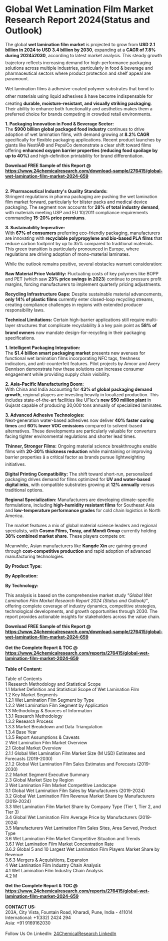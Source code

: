 <h1>Global Wet Lamination Film Market Research Report 2024(Status and Outlook)</h1><p>The global <strong>wet lamination film market</strong> is projected to grow from <strong>USD 2.1 billion in 2024 to USD 3.4 billion by 2030</strong>, expanding at a <strong>CAGR of 7.8% during 2024â2030</strong>, according to latest market analysis. This steady growth trajectory reflects increasing demand for high-performance packaging solutions across multiple industries, particularly in food &amp; beverage and pharmaceutical sectors where product protection and shelf appeal are paramount.</p><p>Wet lamination films â adhesive-coated polymer substrates that bond to other materials using liquid adhesives â have become indispensable for creating <strong>durable, moisture-resistant, and visually striking packaging</strong>. Their ability to enhance both functionality and aesthetics makes them a preferred choice for brands competing in crowded retail environments.</p><p><strong>1. Packaging Innovation in Food &amp; Beverage Sector:</strong><br>
The <strong>$900 billion global packaged food industry</strong> continues to drive adoption of wet lamination films, with demand growing at <strong>8.2% CAGR</strong> specifically for flexible packaging applications. Recent product launches by giants like NestlÃ© and PepsiCo demonstrate a clear shift toward films offering <strong>enhanced oxygen barrier properties (reducing food spoilage by up to 40%)</strong> and high-definition printability for brand differentiation.</p><div><b>Download FREE Sample of this Report @ 
            <a href="https://www.24chemicalresearch.com/download-sample/276415/global-wet-lamination-film-market-2024-659">
            https://www.24chemicalresearch.com/download-sample/276415/global-wet-lamination-film-market-2024-659</a></b></div><br><p><strong>2. Pharmaceutical Industry's Quality Standards:</strong><br>
Stringent regulations in pharma packaging are pushing the wet lamination film market forward, particularly for blister packs and medical device packaging. The segment now accounts for <strong>28% of total industry demand</strong>, with materials meeting USP  and EU 10/2011 compliance requirements commanding <strong>15-20% price premiums</strong>. </p><p><strong>3. Sustainability Imperative:</strong><br>
With <strong>67% of consumers</strong> preferring eco-friendly packaging, manufacturers are innovating with <strong>recyclable polypropylene and bio-based PLA films</strong> that reduce carbon footprint by up to 35% compared to traditional materials. This green transition is particularly pronounced in Europe, where regulations are driving adoption of mono-material laminates.</p><p>While the outlook remains positive, several obstacles warrant consideration:</p><p><strong>Raw Material Price Volatility:</strong> Fluctuating costs of key polymers like BOPP and PET (which saw <strong>23% price swings in 2023</strong>) continue to pressure profit margins, forcing manufacturers to implement quarterly pricing adjustments.</p><p><strong>Recycling Infrastructure Gaps:</strong> Despite sustainable material advancements, <strong>only 14% of plastic films</strong> currently enter closed-loop recycling streams, creating compliance challenges in regions with extended producer responsibility laws.</p><p><strong>Technical Limitations:</strong> Certain high-barrier applications still require multi-layer structures that complicate recyclability â a key pain point as <strong>58% of brand owners</strong> now mandate design-for-recycling in their packaging specifications.</p><p><strong>1. Intelligent Packaging Integration:</strong><br>
The <strong>$1.4 billion smart packaging market</strong> presents new avenues for functional wet lamination films incorporating NFC tags, freshness indicators, and anti-counterfeit features. Pilot projects by Amcor and Avery Dennison demonstrate how these solutions can increase consumer engagement while providing supply chain visibility.</p><p><strong>2. Asia-Pacific Manufacturing Boom:</strong><br>
With China and India accounting for <strong>43% of global packaging demand growth</strong>, regional players are investing heavily in localized production. This includes state-of-the-art facilities like UFlex's <strong>new $50 million plant</strong> in Gujarat capable of producing 30,000 tons annually of specialized laminates.</p><p><strong>3. Advanced Adhesive Technologies:</strong><br>
Next-generation water-based adhesives now deliver <strong>40% faster curing times</strong> and <strong>60% lower VOC emissions</strong> compared to solvent-based alternatives. These developments are particularly valuable for converters facing tighter environmental regulations and shorter lead times.</p><p><strong>Thinner, Stronger Films:</strong> Ongoing material science breakthroughs enable films with <strong>20-30% thickness reduction</strong> while maintaining or improving barrier properties â a critical factor as brands pursue lightweighting initiatives.</p><p><strong>Digital Printing Compatibility:</strong> The shift toward short-run, personalized packaging drives demand for films optimized for <strong>UV and water-based digital inks</strong>, with compatible substrates growing at <strong>12% annually</strong> versus traditional options.</p><p><strong>Regional Specialization:</strong> Manufacturers are developing climate-specific formulations, including <strong>high-humidity resistant films</strong> for Southeast Asia and <strong>low-temperature performance grades</strong> for cold chain logistics in North America.</p><p>The market features a mix of global material science leaders and regional specialists, with <strong>Cosmo Films, Toray, and Mondi Group</strong> currently holding <strong>38% combined market share</strong>. These players compete on:</p><p>Meanwhile, Asian manufacturers like <strong>Kangde Xin</strong> are gaining ground through <strong>cost-competitive production</strong> and rapid adoption of advanced manufacturing technologies.</p><p><strong>By Product Type:</strong></p><p><strong>By Application:</strong></p><p><strong>By Technology:</strong></p><p>This analysis is based on the comprehensive market study <em>"Global Wet Lamination Film Market Research Report 2024 (Status and Outlook)"</em>, offering complete coverage of industry dynamics, competitive strategies, technological developments, and growth opportunities through 2030. The report provides actionable insights for stakeholders across the value chain.</p><div><b>Download FREE Sample of this Report @ 
            <a href="https://www.24chemicalresearch.com/download-sample/276415/global-wet-lamination-film-market-2024-659">
            https://www.24chemicalresearch.com/download-sample/276415/global-wet-lamination-film-market-2024-659</a></b></div><br><div><b>Get the Complete Report & TOC @ 
            <a href="https://www.24chemicalresearch.com/reports/276415/global-wet-lamination-film-market-2024-659">
            https://www.24chemicalresearch.com/reports/276415/global-wet-lamination-film-market-2024-659</a></b></div><br>
            <b>Table of Content:</b><p>Table of Contents<br />
1 Research Methodology and Statistical Scope<br />
1.1 Market Definition and Statistical Scope of Wet Lamination Film<br />
1.2 Key Market Segments<br />
1.2.1 Wet Lamination Film Segment by Type<br />
1.2.2 Wet Lamination Film Segment by Application<br />
1.3 Methodology & Sources of Information<br />
1.3.1 Research Methodology<br />
1.3.2 Research Process<br />
1.3.3 Market Breakdown and Data Triangulation<br />
1.3.4 Base Year<br />
1.3.5 Report Assumptions & Caveats<br />
2 Wet Lamination Film Market Overview<br />
2.1 Global Market Overview<br />
2.1.1 Global Wet Lamination Film Market Size (M USD) Estimates and Forecasts (2019-2030)<br />
2.1.2 Global Wet Lamination Film Sales Estimates and Forecasts (2019-2030)<br />
2.2 Market Segment Executive Summary<br />
2.3 Global Market Size by Region<br />
3 Wet Lamination Film Market Competitive Landscape<br />
3.1 Global Wet Lamination Film Sales by Manufacturers (2019-2024)<br />
3.2 Global Wet Lamination Film Revenue Market Share by Manufacturers (2019-2024)<br />
3.3 Wet Lamination Film Market Share by Company Type (Tier 1, Tier 2, and Tier 3)<br />
3.4 Global Wet Lamination Film Average Price by Manufacturers (2019-2024)<br />
3.5 Manufacturers Wet Lamination Film Sales Sites, Area Served, Product Type<br />
3.6 Wet Lamination Film Market Competitive Situation and Trends<br />
3.6.1 Wet Lamination Film Market Concentration Rate<br />
3.6.2 Global 5 and 10 Largest Wet Lamination Film Players Market Share by Revenue<br />
3.6.3 Mergers & Acquisitions, Expansion<br />
4 Wet Lamination Film Industry Chain Analysis<br />
4.1 Wet Lamination Film Industry Chain Analysis<br />
4.2 M</p><div><b>Get the Complete Report & TOC @ 
            <a href="https://www.24chemicalresearch.com/reports/276415/global-wet-lamination-film-market-2024-659">
            https://www.24chemicalresearch.com/reports/276415/global-wet-lamination-film-market-2024-659</a></b></div><br><b>CONTACT US:</b><br>
            203A, City Vista, Fountain Road, Kharadi, Pune, India - 411014<br>
            International: +1(332) 2424 294<br>
            Asia: +91 9169162030 <br><br>
            Follow Us On LinkedIn: <a href="https://www.linkedin.com/company/24chemicalresearch/">24ChemicalResearch LinkedIn</a>